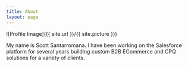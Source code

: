 ```yaml
---
title: About
layout: page
---
```

![Profile Image]({{ site.url }}/{{ site.picture }})

My name is Scott Santarromana. I have been working on the Salesforce platform for several years building custom B2B ECommerce and CPQ solutions for a variety of clients.